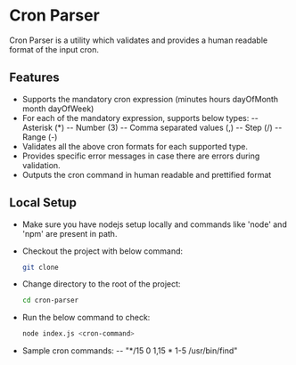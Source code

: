 # Cron Parser

Cron Parser is a utility which validates and provides a human readable format of the input cron.


## Features

- Supports the mandatory cron expression (minutes   hours   dayOfMonth  month   dayOfWeek)
- For each of the mandatory expression, supports below types:
-- Asterisk (*)
-- Number (3)
-- Comma separated values (,)
-- Step (/)
-- Range (-)
- Validates all the above cron formats for each supported type.
- Provides specific error messages in case there are errors during validation.
- Outputs the cron command in human readable and prettified format


## Local Setup
- Make sure you have nodejs setup locally and commands like 'node' and 'npm' are present in path.
- Checkout the project with below command:
    ```sh
    git clone 
    ```
- Change directory to the root of the project:
    ```sh
    cd cron-parser
    ```
    
- Run the below command to check:
    ```sh
    node index.js <cron-command>
    ```
- Sample cron commands:
-- "*/15 0 1,15 * 1-5 /usr/bin/find"
